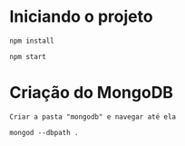 # Iniciando o projeto
`npm install`

`npm start`

# Criação do MongoDB
`Criar a pasta "mongodb" e navegar até ela`

`mongod --dbpath .`
